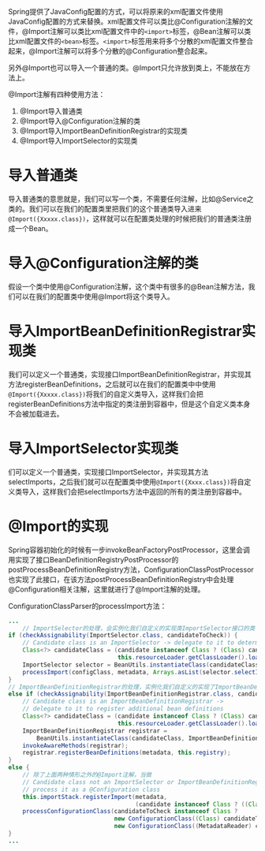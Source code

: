Spring提供了JavaConfig配置的方式，可以将原来的xml配置文件使用JavaConfig配置的方式来替换。xml配置文件可以类比@Configuration注解的文件，@Import注解可以类比xml配置文件中的`<import>`标签，@Bean注解可以类比xml配置文件的`<bean>`标签。`<import>`标签用来将多个分散的xml配置文件整合起来，@Import注解可以将多个分散的@Configuration整合起来。

另外@Import也可以导入一个普通的类。@Import只允许放到类上，不能放在方法上。

@Import注解有四种使用方法：

1. @Import导入普通类
2. @Import导入@Configuration注解的类
3. @Import导入ImportBeanDefinitionRegistrar的实现类
4. @Import导入ImportSelector的实现类

# 导入普通类

导入普通类的意思就是，我们可以写一个类，不需要任何注解，比如@Service之类的。我们可以在我们的配置类里把我们的这个普通类导入进来`@Import({Xxxxx.class})`，这样就可以在配置类处理的时候把我们的普通类注册成一个Bean。

# 导入@Configuration注解的类

假设一个类中使用@Configuration注解，这个类中有很多的@Bean注解方法，我们可以在我们的配置类中使用@Import将这个类导入。

# 导入ImportBeanDefinitionRegistrar实现类

我们可以定义一个普通类，实现接口ImportBeanDefinitionRegistrar，并实现其方法registerBeanDefinitions，之后就可以在我们的配置类中中使用`@Import({Xxxxx.class})`将我们的自定义类导入，这样我们会把registerBeanDefinitions方法中指定的类注册到容器中，但是这个自定义类本身不会被加载进去。

# 导入ImportSelector实现类

们可以定义一个普通类，实现接口ImportSelector，并实现其方法selectImports，之后我们就可以在配置类中使用`@Import({Xxxx.class})`将自定义类导入，这样我们会把selectImports方法中返回的所有的类注册到容器中。

# @Import的实现

Spring容器初始化的时候有一步invokeBeanFactoryPostProcessor，这里会调用实现了接口BeanDefinitionRegistryPostProcessor的postProcessBeanDefinitionRegistry方法，ConfigurationClassPostProcessor也实现了此接口，在该方法postProcessBeanDefinitionRegistry中会处理@Configuration相关注解，这里就进行了@Import注解的处理。

ConfigurationClassParser的processImport方法：

```java
...
    // ImportSelector的处理，会实例化我们自定义的实现类ImportSelector接口的类 ，然后调用ImportSelector的selectImport方法获取我们要处理Bean
if (checkAssignability(ImportSelector.class, candidateToCheck)) {
    // Candidate class is an ImportSelector -> delegate to it to determine imports
    Class<?> candidateClass = (candidate instanceof Class ? (Class) candidate :
                               this.resourceLoader.getClassLoader().loadClass((String) candidate));
    ImportSelector selector = BeanUtils.instantiateClass(candidateClass, ImportSelector.class);
    processImport(configClass, metadata, Arrays.asList(selector.selectImports(metadata)), false);
}
// ImportBeanDefinitionRegistrar的处理，实例化我们自定义的实现了ImportBeanDefinitionRegistrar接口的类，然后调用registerBeanDefinitions方法将我们的Bean注册到容器中
else if (checkAssignability(ImportBeanDefinitionRegistrar.class, candidateToCheck)) {
    // Candidate class is an ImportBeanDefinitionRegistrar ->
    // delegate to it to register additional bean definitions
    Class<?> candidateClass = (candidate instanceof Class ? (Class) candidate :
                               this.resourceLoader.getClassLoader().loadClass((String) candidate));
    ImportBeanDefinitionRegistrar registrar =
        BeanUtils.instantiateClass(candidateClass, ImportBeanDefinitionRegistrar.class);
    invokeAwareMethods(registrar);
    registrar.registerBeanDefinitions(metadata, this.registry);
}
else {
    // 除了上面两种情形之外的@Import注解，当做
    // Candidate class not an ImportSelector or ImportBeanDefinitionRegistrar ->
    // process it as a @Configuration class
    this.importStack.registerImport(metadata,
                                    (candidate instanceof Class ? ((Class) candidate).getName() : (String) candidate));
    processConfigurationClass(candidateToCheck instanceof Class ?
                              new ConfigurationClass((Class) candidateToCheck, true) :
                              new ConfigurationClass((MetadataReader) candidateToCheck, true));
}
...
```

